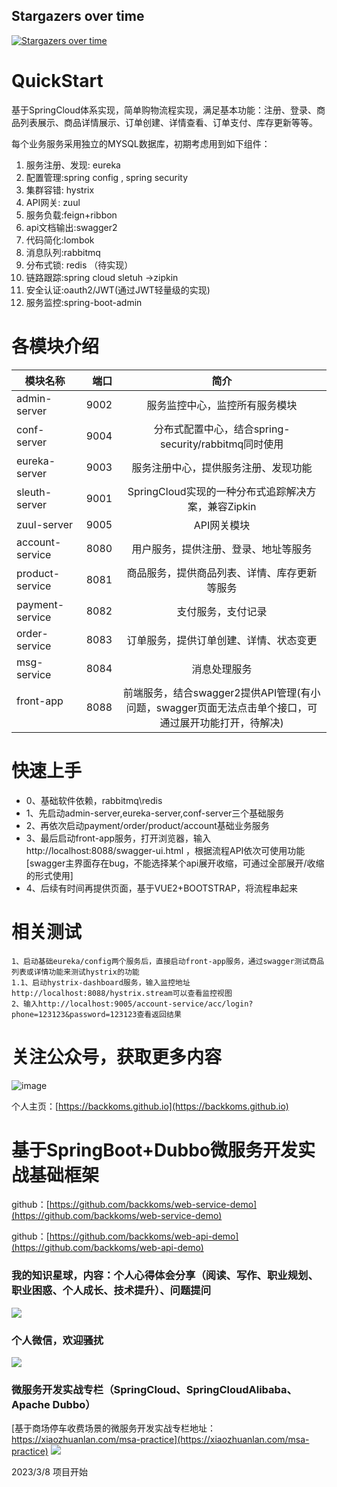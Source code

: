 ## Stargazers over time

[![Stargazers over time](https://starcharts.herokuapp.com/backkoms/simplemall.svg)](https://starcharts.herokuapp.com/backkoms/simplemall)
      
# QuickStart
基于SpringCloud体系实现，简单购物流程实现，满足基本功能：注册、登录、商品列表展示、商品详情展示、订单创建、详情查看、订单支付、库存更新等等。

每个业务服务采用独立的MYSQL数据库，初期考虑用到如下组件：
1. 服务注册、发现: eureka
2. 配置管理:spring config , spring security
3. 集群容错: hystrix
4. API网关: zuul
5. 服务负载:feign+ribbon
6. api文档输出:swagger2
7. 代码简化:lombok
8. 消息队列:rabbitmq
9. 分布式锁: redis （待实现）
10. 链路跟踪:spring cloud sletuh ->zipkin
11. 安全认证:oauth2/JWT(通过JWT轻量级的实现)
12. 服务监控:spring-boot-admin


# 各模块介绍

| 模块名称        | 端口   |  简介  |
| --------   | -----:  | :----:  |
| admin-server      | 9002   |   服务监控中心，监控所有服务模块    |
| conf-server        |   9004   |   分布式配置中心，结合spring-security/rabbitmq同时使用   |
| eureka-server        |    9003    |  服务注册中心，提供服务注册、发现功能  |
| sleuth-server        |    9001    |  SpringCloud实现的一种分布式追踪解决方案，兼容Zipkin  |
| zuul-server        |    9005    |  API网关模块  |
| account-service        |    8080    |  用户服务，提供注册、登录、地址等服务  |
| product-service       |    8081    |  商品服务，提供商品列表、详情、库存更新等服务  |
| payment-service    |    8082    |  支付服务，支付记录  |
| order-service        |    8083    |  订单服务，提供订单创建、详情、状态变更  |
| msg-service        |    8084    |  消息处理服务  |
| front-app        |    8088    |  前端服务，结合swagger2提供API管理(有小问题，swagger页面无法点击单个接口，可通过展开功能打开，待解决)  |


# 快速上手
- 0、基础软件依赖，rabbitmq\redis
- 1、先启动admin-server,eureka-server,conf-server三个基础服务
- 2、再依次启动payment/order/product/account基础业务服务
- 3、最后启动front-app服务，打开浏览器，输入http://localhost:8088/swagger-ui.html ，根据流程API依次可使用功能[swagger主界面存在bug，不能选择某个api展开收缩，可通过全部展开/收缩的形式使用]
- 4、后续有时间再提供页面，基于VUE2+BOOTSTRAP，将流程串起来

# 相关测试
	1、启动基础eureka/config两个服务后，直接启动front-app服务，通过swagger测试商品列表或详情功能来测试hystrix的功能
	1.1、启动hystrix-dashboard服务，输入监控地址http://localhost:8088/hystrix.stream可以查看监控视图
	2、输入http://localhost:9005/account-service/acc/login?phone=123123&password=123123查看返回结果

# 关注公众号，获取更多内容
![image](https://github.com/backkoms/backkoms.github.io/blob/master/qrcode_for_gh_28fb95c9c24c_258.jpg?raw=true)

个人主页：[https://backkoms.github.io](https://backkoms.github.io)


# 基于SpringBoot+Dubbo微服务开发实战基础框架

github：[https://github.com/backkoms/web-service-demo](https://github.com/backkoms/web-service-demo)

github：[https://github.com/backkoms/web-api-demo](https://github.com/backkoms/web-api-demo)


### 我的知识星球，内容：个人心得体会分享（阅读、写作、职业规划、职业困惑、个人成长、技术提升）、问题提问
![](https://imgkr.cn-bj.ufileos.com/75ab2d42-80b1-4164-9ac5-c23de5f522e6.png)

### 个人微信，欢迎骚扰
![](https://imgkr.cn-bj.ufileos.com/e37c25c2-d2a4-4174-953b-07adbd0f9b56.jpeg)

### 微服务开发实战专栏（SpringCloud、SpringCloudAlibaba、Apache Dubbo）
[基于商场停车收费场景的微服务开发实战专栏地址：https://xiaozhuanlan.com/msa-practice](https://xiaozhuanlan.com/msa-practice)
![](https://imgkr.cn-bj.ufileos.com/227bc922-220f-4f68-b114-132bcbd53436.jpg)

2023/3/8   项目开始
